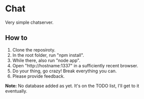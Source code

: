 Chat
=====

Very simple chatserver.

## How to
1. Clone the reposiroty.
2. In the root folder, run "npm install".
3. While there, also run "node app".
4. Open "http://hostname:1337" in a sufficiently recent browser.
5. Do your thing, go crazy! Break everything you can.
6. Please provide feedback.

**Note:** No database added as yet. It's on the TODO list, I'll get to it eventually.

